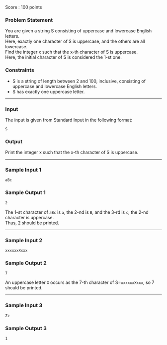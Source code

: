 Score : 100 points

### Problem Statement

You are given a string S consisting of uppercase and lowercase English letters.  
Here, exactly one character of S is uppercase, and the others are all lowercase.  
Find the integer x such that the x-th character of S is uppercase.  
Here, the initial character of S is considered the 1-st one.

### Constraints

* S is a string of length between 2 and 100, inclusive, consisting of uppercase and lowercase English letters.
* S has exactly one uppercase letter.

---

### Input

The input is given from Standard Input in the following format:

```
S
```

### Output

Print the integer x such that the x-th character of S is uppercase.

---

### Sample Input 1

```
aBc
```

### Sample Output 1

```
2
```

The 1-st character of `aBc` is `a`, the 2-nd is `B`, and the 3-rd is `c`;
the 2-nd character is uppercase.  
Thus, 2 should be printed.

---

### Sample Input 2

```
xxxxxxXxxx
```

### Sample Output 2

```
7
```

An uppercase letter `X` occurs as the 7-th character of S=`xxxxxxXxxx`, so 7 should be printed.

---

### Sample Input 3

```
Zz
```

### Sample Output 3

```
1
```